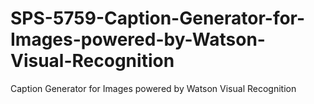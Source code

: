# SPS-5759-Caption-Generator-for-Images-powered-by-Watson-Visual-Recognition
Caption Generator for Images powered by  Watson Visual Recognition
